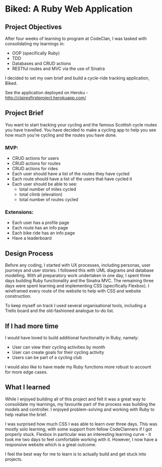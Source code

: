 # Biked: A Ruby Web Application

## Project Objectives

After four weeks of learning to program at CodeClan, I was tasked with consolidating my learnings in:
- OOP (specifically Ruby)
- TDD
- Databases and CRUD actions
- RESTful routes and MVC via the use of Sinatra

I decided to set my own brief and build a cycle-ride tracking application, Biked.

See the application deployed on Heroku - http://clairesfirstproject.herokuapp.com/

## Project Brief

You want to start tracking your cycling and the famous Scottish cycle routes you have travelled. You have decided to make a cycling app to help you see how much you're cycling and the routes you have done.

### MVP:

- CRUD actions for users
- CRUD actions for routes
- CRUD actions for rides
- Each user should have a list of the routes they have cycled
- Each route should have a list of the users that have cycled it
- Each user should be able to see:
  - total number of miles cycled
  - total climb (elevation)
  - total number of routes cycled

### Extensions:

- Each user has a profile page
- Each route has an info page
- Each bike ride has an info page
- Have a leaderboard

## Design Process

Before any coding, I started with UX processes, including personas, user journeys and user stories. I followed this with UML diagrams and database modelling. With all preparatory work undertaken in one day, I spent three days building Ruby functionality and the Sinatra MVC. The remaining three days were spent learning and implementing CSS (specifically Flexbox). I wireframed every route of the website to help with CSS and website construction.

To keep myself on track I used several organisational tools, including a Trello board and the old-fashioned analogue to-do list.

## If I had more time

I would have loved to build additional functionality in Ruby, namely:

- User can view their cycling activities by month
- User can create goals for their cycling activity
- Users can be part of a cycling club

I would also like to have made my Ruby functions more robust to account for more edge cases.

## What I learned

While I enjoyed building all of this project and felt it was a great way to consolidate my learnings, my favourite part of the process was building the models and controller. I enjoyed problem-solving and working with Ruby to help realise the brief.

I was surprised how much CSS I was able to learn over three days. This was mostly solo learning, with some support from fellow CodeClanners if I got properly stuck. Flexbox in particular was an interesting learning curve - it took me two days to feel comfortable working with it. However, I now have a responsive website which is a great outcome.

I feel the best way for me to learn is to actually build and get stuck into projects. 
